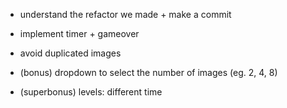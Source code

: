

- understand the refactor we made + make a commit


- implement timer + gameover 


+ avoid duplicated images


+ (bonus) dropdown to select the number of images (eg. 2, 4, 8)

+ (superbonus) levels: different time

